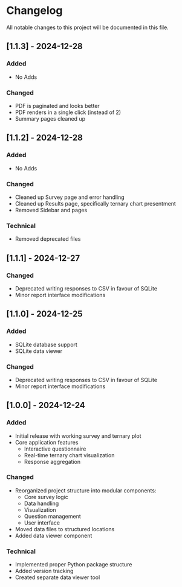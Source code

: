 # Changelog

All notable changes to this project will be documented in this file.

## [1.1.3] - 2024-12-28
### Added
- No Adds

### Changed
- PDF is paginated and looks better
- PDF renders in a single click (instead of 2)
- Summary pages cleaned up

## [1.1.2] - 2024-12-28
### Added
- No Adds

### Changed
- Cleaned up Survey page and error handling
- Cleaned up Results page, specifically ternary chart presentment
- Removed Sidebar and pages

### Technical
- Removed deprecated files

## [1.1.1] - 2024-12-27

### Changed
- Deprecated writing responses to CSV in favour of SQLite
- Minor report interface modifications

## [1.1.0] - 2024-12-25
### Added
- SQLite database support
- SQLite data viewer

### Changed
- Deprecated writing responses to CSV in favour of SQLite
- Minor report interface modifications

## [1.0.0] - 2024-12-24
### Added
- Initial release with working survey and ternary plot
- Core application features
  - Interactive questionnaire
  - Real-time ternary chart visualization
  - Response aggregation

### Changed
- Reorganized project structure into modular components:
  - Core survey logic
  - Data handling
  - Visualization
  - Question management
  - User interface
- Moved data files to structured locations
- Added data viewer component

### Technical
- Implemented proper Python package structure
- Added version tracking
- Created separate data viewer tool